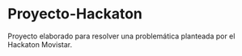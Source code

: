 # Proyecto-Hackaton
Proyecto elaborado para resolver una problemática planteada por el Hackaton Movistar.
